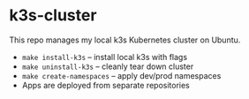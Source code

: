 # k3s-cluster

This repo manages my local k3s Kubernetes cluster on Ubuntu.

- `make install-k3s` – install local k3s with flags
- `make uninstall-k3s` – cleanly tear down cluster
- `make create-namespaces` – apply dev/prod namespaces
- Apps are deployed from separate repositories

